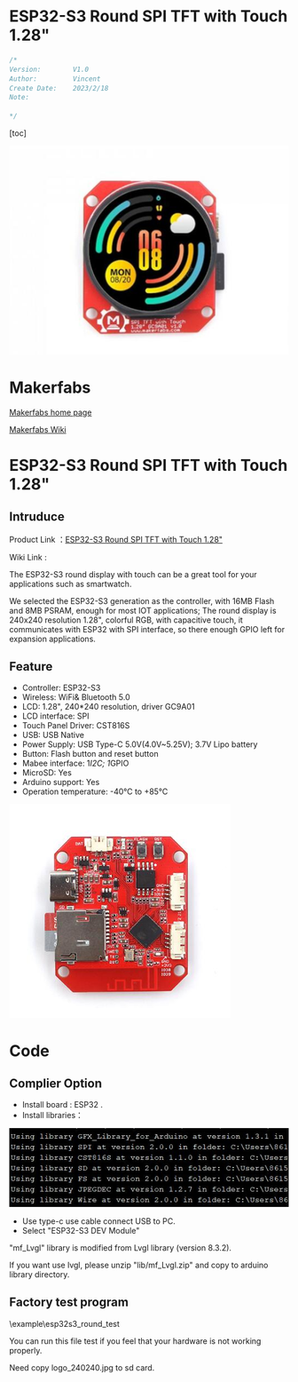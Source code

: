 # ESP32-S3 Round SPI TFT with Touch 1.28"

```c++
/*
Version:		V1.0
Author:			Vincent
Create Date:	2023/2/18
Note:

*/
```

[toc]

![main](md_pic/main.jpg)

# Makerfabs

[Makerfabs home page](https://www.makerfabs.com/)

[Makerfabs Wiki](https://wiki.makerfabs.com/)



# ESP32-S3 Round SPI TFT with Touch 1.28"

## Intruduce

Product Link ：[ESP32-S3 Round SPI TFT with Touch 1.28"](https://www.makerfabs.com/esp32-s3-round-spi-tft-with-touch-1-28-inch.html)

Wiki Link : []()



The ESP32-S3 round display with touch can be a great tool for your applications such as smartwatch.

We selected the ESP32-S3 generation as the controller, with 16MB Flash and 8MB PSRAM, enough for most IOT applications; The round display is 240x240 resolution 1.28", colorful RGB, with capacitive touch, it communicates with ESP32 with SPI interface, so there enough GPIO left for expansion applications.



## Feature

- Controller: ESP32-S3
- Wireless: WiFi& Bluetooth 5.0
- LCD: 1.28", 240*240 resolution, driver GC9A01
- LCD interface: SPI
- Touch Panel Driver: CST816S
- USB: USB Native
- Power Supply: USB Type-C 5.0V(4.0V~5.25V); 3.7V Lipo battery
- Button: Flash button and reset button
- Mabee interface: 1*I2C; 1*GPIO
- MicroSD: Yes
- Arduino support: Yes
- Operation temperature: -40℃ to +85℃

![main](md_pic/back.jpg)

# Code

## Complier Option

- Install board : ESP32 .
- Install libraries：

![library](md_pic/lib.jpg)

- Use type-c use cable connect USB to PC.
- Select "ESP32-S3 DEV Module"

"mf_Lvgl" library is modified from Lvgl library (version 8.3.2). 

If you want use lvgl, please unzip "lib/mf_Lvgl.zip" and copy to arduino library directory.

## Factory test program

\example\esp32s3_round_test

You can run this file test if you feel that your hardware is not working properly. 

Need copy logo_240240.jpg to sd card.